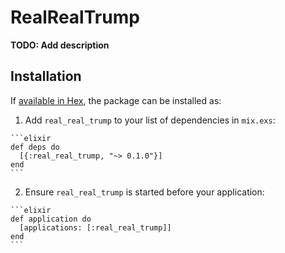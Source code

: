# RealRealTrump

**TODO: Add description**

## Installation

If [available in Hex](https://hex.pm/docs/publish), the package can be installed as:

  1. Add `real_real_trump` to your list of dependencies in `mix.exs`:

    ```elixir
    def deps do
      [{:real_real_trump, "~> 0.1.0"}]
    end
    ```

  2. Ensure `real_real_trump` is started before your application:

    ```elixir
    def application do
      [applications: [:real_real_trump]]
    end
    ```

